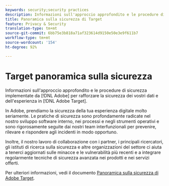 ```yaml
---
keywords: security;security practices
description: Informazioni sull'approccio approfondito e le procedure di sicurezza implementate da Adobe per rafforzare la sicurezza dei tuoi dati e dell'esperienza in Adobe Target.
title: Panoramica sulla sicurezza di Target
feature: Privacy & Security
translation-type: tm+mt
source-git-commit: 6bb75e3b818a71af323614d9150e50e3e9f611b7
workflow-type: tm+mt
source-wordcount: '154'
ht-degree: 92%

---
```



# Target panoramica sulla sicurezza

Informazioni sull&#39;approccio approfondito e le procedure di sicurezza implementate da [!DNL Adobe] per rafforzare la sicurezza dei vostri dati e dell&#39;esperienza in [!DNL Adobe Target].

In Adobe, prendiamo la sicurezza della tua esperienza digitale molto seriamente. Le pratiche di sicurezza sono profondamente radicate nel nostro sviluppo software interno, nei processi e negli strumenti operativi e sono rigorosamente seguite dai nostri team interfunzionali per prevenire, rilevare e rispondere agli incidenti in modo opportuno.

Inoltre, il nostro lavoro di collaborazione con i partner, i principali ricercatori, gli istituti di ricerca sulla sicurezza e altre organizzazioni del settore ci aiuta a tenerci aggiornati sulle minacce e le vulnerabilità più recenti e a integrare regolarmente tecniche di sicurezza avanzata nei prodotti e nei servizi offerti.

Per ulteriori informazioni, vedi il documento [Panoramica sulla sicurezza di Adobe Target](https://www.adobe.com/content/dam/cc/en/security/pdfs/AdobeTargetSecurityOverview.pdf).
